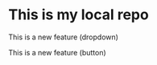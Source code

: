# This is my local repo

<p> This is a new feature (dropdown)<p>

<p> This is a new feature (button)<p>
